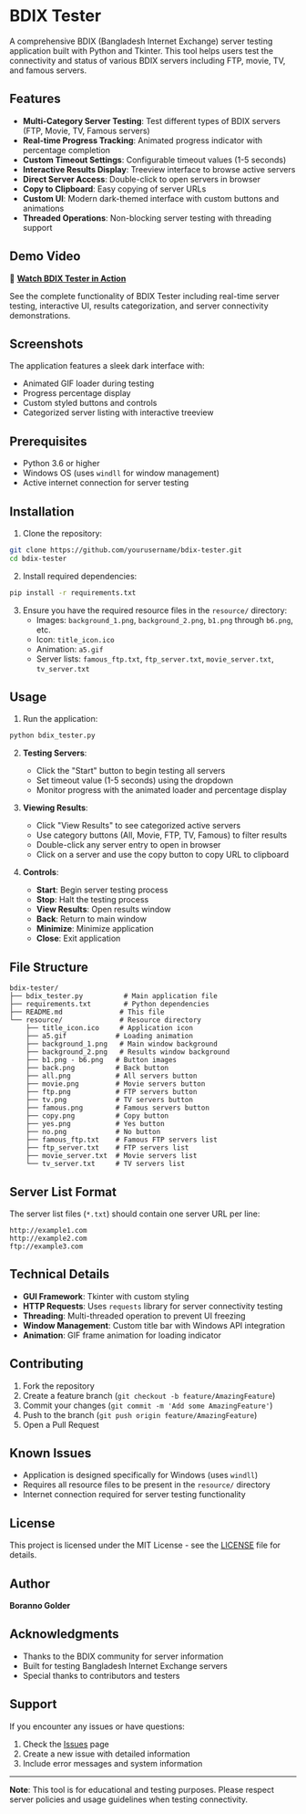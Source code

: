# BDIX Tester

A comprehensive BDIX (Bangladesh Internet Exchange) server testing application built with Python and Tkinter. This tool helps users test the connectivity and status of various BDIX servers including FTP, movie, TV, and famous servers.

## Features

- **Multi-Category Server Testing**: Test different types of BDIX servers (FTP, Movie, TV, Famous servers)
- **Real-time Progress Tracking**: Animated progress indicator with percentage completion
- **Custom Timeout Settings**: Configurable timeout values (1-5 seconds)
- **Interactive Results Display**: Treeview interface to browse active servers
- **Direct Server Access**: Double-click to open servers in browser
- **Copy to Clipboard**: Easy copying of server URLs
- **Custom UI**: Modern dark-themed interface with custom buttons and animations
- **Threaded Operations**: Non-blocking server testing with threading support

## Demo Video

🎥 **[Watch BDIX Tester in Action](https://youtu.be/-XDYmtXMOeA)**

See the complete functionality of BDIX Tester including real-time server testing, interactive UI, results categorization, and server connectivity demonstrations.

## Screenshots

The application features a sleek dark interface with:
- Animated GIF loader during testing
- Progress percentage display
- Custom styled buttons and controls
- Categorized server listing with interactive treeview

## Prerequisites

- Python 3.6 or higher
- Windows OS (uses `windll` for window management)
- Active internet connection for server testing

## Installation

1. Clone the repository:
```bash
git clone https://github.com/yourusername/bdix-tester.git
cd bdix-tester
```

2. Install required dependencies:
```bash
pip install -r requirements.txt
```

3. Ensure you have the required resource files in the `resource/` directory:
   - Images: `background_1.png`, `background_2.png`, `b1.png` through `b6.png`, etc.
   - Icon: `title_icon.ico`
   - Animation: `a5.gif`
   - Server lists: `famous_ftp.txt`, `ftp_server.txt`, `movie_server.txt`, `tv_server.txt`

## Usage

1. Run the application:
```bash
python bdix_tester.py
```

2. **Testing Servers**:
   - Click the "Start" button to begin testing all servers
   - Set timeout value (1-5 seconds) using the dropdown
   - Monitor progress with the animated loader and percentage display

3. **Viewing Results**:
   - Click "View Results" to see categorized active servers
   - Use category buttons (All, Movie, FTP, TV, Famous) to filter results
   - Double-click any server entry to open in browser
   - Click on a server and use the copy button to copy URL to clipboard

4. **Controls**:
   - **Start**: Begin server testing process
   - **Stop**: Halt the testing process
   - **View Results**: Open results window
   - **Back**: Return to main window
   - **Minimize**: Minimize application
   - **Close**: Exit application

## File Structure

```
bdix-tester/
├── bdix_tester.py          # Main application file
├── requirements.txt        # Python dependencies
├── README.md              # This file
└── resource/              # Resource directory
    ├── title_icon.ico     # Application icon
    ├── a5.gif            # Loading animation
    ├── background_1.png   # Main window background
    ├── background_2.png   # Results window background
    ├── b1.png - b6.png   # Button images
    ├── back.png          # Back button
    ├── all.png           # All servers button
    ├── movie.png         # Movie servers button
    ├── ftp.png           # FTP servers button
    ├── tv.png            # TV servers button
    ├── famous.png        # Famous servers button
    ├── copy.png          # Copy button
    ├── yes.png           # Yes button
    ├── no.png            # No button
    ├── famous_ftp.txt    # Famous FTP servers list
    ├── ftp_server.txt    # FTP servers list
    ├── movie_server.txt  # Movie servers list
    └── tv_server.txt     # TV servers list
```

## Server List Format

The server list files (`*.txt`) should contain one server URL per line:
```
http://example1.com
http://example2.com
ftp://example3.com
```

## Technical Details

- **GUI Framework**: Tkinter with custom styling
- **HTTP Requests**: Uses `requests` library for server connectivity testing
- **Threading**: Multi-threaded operation to prevent UI freezing
- **Window Management**: Custom title bar with Windows API integration
- **Animation**: GIF frame animation for loading indicator

## Contributing

1. Fork the repository
2. Create a feature branch (`git checkout -b feature/AmazingFeature`)
3. Commit your changes (`git commit -m 'Add some AmazingFeature'`)
4. Push to the branch (`git push origin feature/AmazingFeature`)
5. Open a Pull Request

## Known Issues

- Application is designed specifically for Windows (uses `windll`)
- Requires all resource files to be present in the `resource/` directory
- Internet connection required for server testing functionality

## License

This project is licensed under the MIT License - see the [LICENSE](LICENSE) file for details.

## Author

**Boranno Golder**

## Acknowledgments

- Thanks to the BDIX community for server information
- Built for testing Bangladesh Internet Exchange servers
- Special thanks to contributors and testers

## Support

If you encounter any issues or have questions:
1. Check the [Issues](https://github.com/boranno/BDIX-TESTER-BY-BORANNO/issues) page
2. Create a new issue with detailed information
3. Include error messages and system information

---

**Note**: This tool is for educational and testing purposes. Please respect server policies and usage guidelines when testing connectivity.